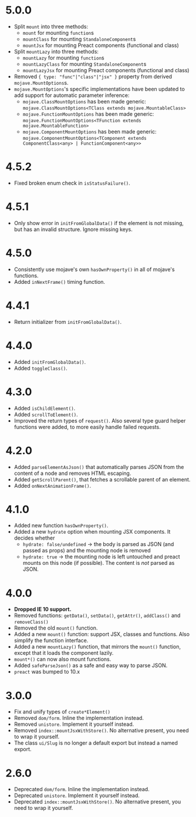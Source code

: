 5.0.0
=====

* Split `mount` into three methods:
    * `mount` for mounting `function`s
    * `mountClass` for mounting `StandaloneComponent`s
    * `mountJsx` for mounting Preact components (functional and class)
* Split `mountLazy` into three methods:
    * `mountLazy` for mounting `function`s
    * `mountLazyClass` for mounting `StandaloneComponent`s
    * `mountLazyJsx` for mounting Preact components (functional and class)
* Removed `{ type: "func"|"class"|"jsx" }` property from derived `mojave.MountOptions`s.
* `mojave.MountOptions`'s specific implementations have been updated to add support for automatic parameter inference:
    * `mojave.ClassMountOptions` has been made generic: `mojave.ClassMountOptions<TClass extends mojave.MountableClass>`
    * `mojave.FunctionMountOptions` has been made generic: `mojave.FunctionMountOptions<TFunction extends mojave.MountableFunction>`
    * `mojave.ComponentMountOptions` has been made generic: `mojave.ComponentMountOptions<TComponent extends ComponentClass<any> | FunctionComponent<any>>`


4.5.2
=====

*   Fixed broken enum check in `isStatusFailure()`.


4.5.1
=====

*   Only show error in `initFromGlobalData()` if the element is not missing, but has an invalid structure. Ignore missing keys.


4.5.0
=====

*   Consistently use mojave's own `hasOwnProperty()` in all of mojave's functions.
*   Added `inNextFrame()` timing function.


4.4.1
=====

*   Return initializer from `initFromGlobalData()`.


4.4.0
=====

*   Added `initFromGlobalData()`.
*   Added `toggleClass()`.


4.3.0
=====

*   Added `isChildElement()`.
*   Added `scrollToElement()`.
*   Improved the return types of `request()`. Also several type guard helper functions were added, to more easily handle failed requests.


4.2.0
=====

*   Added `parseElementAsJson()` that automatically parses JSON from the content of a node and removes HTML escaping.
*   Added `getScrollParent()`, that fetches a scrollable parent of an element.
*   Added `onNextAnimationFrame()`.


4.1.0
=====

*   Added new function `hasOwnProperty()`.
*   Added a new `hydrate` option when mounting JSX components. It decides whether 
    *   `hydrate: false/undefined` -> the body is parsed as JSON (and passed as props) and the mounting node is removed
    *   `hydrate: true` -> the mounting node is left untouched and preact mounts on this node (if possible). The content is *not* parsed as JSON.


4.0.0
=====

*   **Dropped IE 10 support.**
*   Removed functions: `getData()`, `setData()`, `getAttr()`, `addClass()` and `removeClass()`
*   Removed the old `mount()` function.
*   Added a new `mount()` function: support JSX, classes and functions. Also simplify the function interface.
*   Added a new `mountLazy()` function, that mirrors the `mount()` function, except that it loads the component lazily.
*   `mount*()` can now also mount functions.
*   Added `safeParseJson()` as a safe and easy way to parse JSON.
*   `preact` was bumped to 10.x


3.0.0
=====

*   Fix and unify types of `create*Element()` 
*   Removed `dom/form`. Inline the implementation instead.
*   Removed `unistore`. Implement it yourself instead.
*   Removed `index::mountJsxWithStore()`. No alternative present, you need to wrap it yourself.
*   The class `ui/Slug` is no longer a default export but instead a named export.


2.6.0
=====

*   Deprecated `dom/form`. Inline the implementation instead.
*   Deprecated `unistore`. Implement it yourself instead.
*   Deprecated `index::mountJsxWithStore()`. No alternative present, you need to wrap it yourself.
